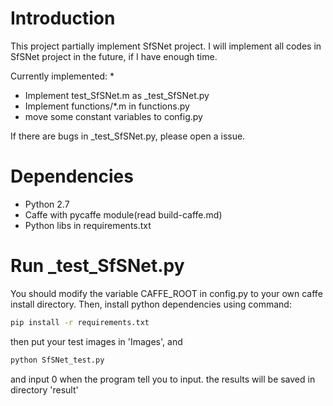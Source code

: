 # Introduction
This project partially implement SfSNet project. 
I will implement all codes in SfSNet project in the future,
if I have enough time.

Currently implemented:
* 
* Implement test_SfSNet.m as _test_SfSNet.py
* Implement functions/*.m in functions.py
* move some constant variables to config.py 

If there are bugs in _test_SfSNet.py, please open a issue.

# Dependencies
* Python 2.7
* Caffe with pycaffe module(read build-caffe.md)
* Python libs in requirements.txt

# Run _test_SfSNet.py

You should modify the variable CAFFE_ROOT in config.py 
to your own caffe install directory. Then, install python
dependencies using command:
```bash
pip install -r requirements.txt
```
then put your test images in 'Images', and 
```bash
python SfSNet_test.py
```
and input 0 when the program tell you to input. the results
will be saved in directory 'result' 
